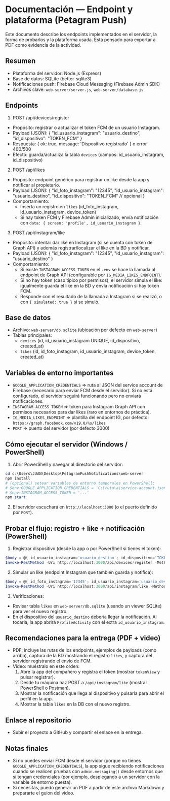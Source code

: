 # Documentación — Endpoint y plataforma (Petagram Push)

Este documento describe los endpoints implementados en el servidor, la forma de probarlos y la plataforma usada. Está pensado para exportar a PDF como evidencia de la actividad.

## Resumen

- Plataforma del servidor: Node.js (Express)
- Base de datos: SQLite (better-sqlite3)
- Notificaciones push: Firebase Cloud Messaging (Firebase Admin SDK)
- Archivos clave: `web-server/server.js`, `web-server/database.js`

## Endpoints

1) POST /api/devices/register

- Propósito: registrar o actualizar el token FCM de un usuario Instagram.
- Payload (JSON):
  {
    "id_usuario_instagram": "usuario_destino",
    "id_dispositivo": "TOKEN_FCM"
  }
- Respuesta: { ok: true, message: 'Dispositivo registrado' } o error 400/500
- Efecto: guarda/actualiza la tabla `devices` (campos: id_usuario_instagram, id_dispositivo)

2) POST /api/likes

- Propósito: endpoint genérico para registrar un like desde la app y notificar al propietario.
- Payload (JSON):
  {
    "id_foto_instagram": "12345",
    "id_usuario_instagram": "usuario_destino",
    "id_dispositivo": "TOKEN_FCM" // opcional
  }
- Comportamiento:
  - Inserta un registro en `likes` (id_foto_instagram, id_usuario_instagram, device_token)
  - Si hay token FCM y Firebase Admin inicializado, envía notificación con `data: { screen: 'profile', id_usuario_instagram }`.

3) POST /api/instagram/like

- Propósito: intentar dar like en Instagram (si se cuenta con token de Graph API) y además registrar/localizar el like en la BD y notificar.
- Payload (JSON):
  {
    "id_foto_instagram": "12345",
    "id_usuario_instagram": "usuario_destino"
  }
- Comportamiento:
  - Si existe `INSTAGRAM_ACCESS_TOKEN` en el `.env` se hace la llamada al endpoint de Graph API (configurable por `IG_MEDIA_LIKES_ENDPOINT`).
  - Si no hay token (caso típico por permisos), el servidor simula el like: igualmente guarda el like en la BD y envía notificación si hay token FCM.
  - Responde con el resultado de la llamada a Instagram si se realizó, o con `{ simulated: true }` si se simuló.

## Base de datos

- Archivo: `web-server/db.sqlite` (ubicación por defecto en `web-server`)
- Tablas principales:
  - `devices` (id, id_usuario_instagram UNIQUE, id_dispositivo, created_at)
  - `likes` (id, id_foto_instagram, id_usuario_instagram, device_token, created_at)

## Variables de entorno importantes

- `GOOGLE_APPLICATION_CREDENTIALS` => ruta al JSON del service account de Firebase (necesario para enviar FCM desde el servidor). Si no está configurado, el servidor seguirá funcionando pero no enviará notificaciones.
- `INSTAGRAM_ACCESS_TOKEN` => token para Instagram Graph API con permisos necesarios para dar likes (raro en entornos de práctica).
- `IG_MEDIA_LIKES_ENDPOINT` => plantilla del endpoint IG, por defecto: `https://graph.facebook.com/v19.0/%s/likes`
- `PORT` => puerto del servidor (por defecto 3000)

## Cómo ejecutar el servidor (Windows / PowerShell)

1. Abrir PowerShell y navegar al directorio del servidor:

```powershell
cd c:\Users\JUAN\Desktop\PetagramPushNotifications\web-server
npm install
# (opcional) setear variables de entorno temporales en PowerShell:
# $env:GOOGLE_APPLICATION_CREDENTIALS = 'C:\ruta\a\service-account.json'
# $env:INSTAGRAM_ACCESS_TOKEN = '...'
npm start
```

2. El servidor escuchará en `http://localhost:3000` (o el puerto definido por `PORT`).

## Probar el flujo: registro + like + notificación (PowerShell)

1) Registrar dispositivo (desde la app o por PowerShell si tienes el token):

```powershell
$body = @{ id_usuario_instagram='usuario_destino'; id_dispositivo='TOKEN_FCM' } | ConvertTo-Json
Invoke-RestMethod -Uri http://localhost:3000/api/devices/register -Method Post -Body $body -ContentType 'application/json'
```

2) Simular un like (endpoint Instagram que también guarda y notifica):

```powershell
$body = @{ id_foto_instagram='12345'; id_usuario_instagram='usuario_destino' } | ConvertTo-Json
Invoke-RestMethod -Uri http://localhost:3000/api/instagram/like -Method Post -Body $body -ContentType 'application/json'
```

3) Verificaciones:

- Revisar tabla `likes` en `web-server/db.sqlite` (usando un viewer SQLite) para ver el nuevo registro.
- En el dispositivo del `usuario_destino` debería llegar la notificación. Al tocarla, la app abrirá `ProfileActivity` con el extra `id_usuario_instagram`.

## Recomendaciones para la entrega (PDF + video)

- PDF: incluye las rutas de los endpoints, ejemplos de payloads (como arriba), captura de la BD mostrando el registro `likes`, y captura del servidor registrando el envío de FCM.
- Video: muéstralo en este orden:
  1. Abre la app del compañero y registra el token (mostrar `tokenView` y pulsar registrar).
  2. Desde tu máquina haz POST a `/api/instagram/like` (mostrar PowerShell o Postman).
  3. Mostrar la notificación que llega al dispositivo y pulsarla para abrir el perfil en la app.
  4. Mostrar la tabla `likes` en la DB con el nuevo registro.

## Enlace al repositorio

- Subir el proyecto a GitHub y compartir el enlace en la entrega.

## Notas finales

- Si no puedes enviar FCM desde el servidor (porque no tienes `GOOGLE_APPLICATION_CREDENTIALS`), la app sigue recibiendo notificaciones cuando se realicen pruebas con `admin.messaging()` desde entornos que sí tengan credenciales (por ejemplo, desplegando a un servidor con la variable de entorno puesta).
- Si necesitas, puedo generar un PDF a partir de este archivo Markdown y prepararte el guion del video.
